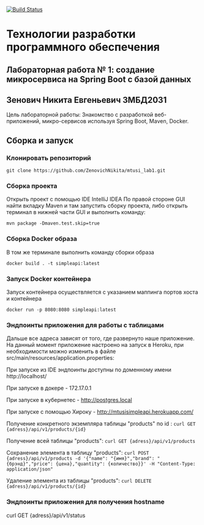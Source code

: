 [![Build Status](https://travis-ci.org/ZenovichNikita/mtusi_lab1.svg?branch=master)](https://travis-ci.org/lsemenov/mylab)
# Технологии разработки программного обеспечения
## Лабораторная работа № 1: создание микросервиса на Spring Boot с базой данных
## Зенович Никита Евгеньевич ЗМБД2031
Цель лабораторной работы: Знакомство с разработкой веб-приложений, микро-сервисов используя Spring Boot, Maven, Docker.
## Сборка и запуск

### Клонировать репозиторий

`git clone https://github.com/ZenovichNikita/mtusi_lab1.git`

### Сборка проекта

Открыть проект с помощью IDE IntelliJ IDEA
По правой стороне GUI найти вкладку Maven и там запустить сборку проекта, либо открыть терминал в нижней части GUI и выполнить команду:

`mvn package -Dmaven.test.skip=true`
### Сборка Docker образа
В том же терминале выполнить команду сборки образа

`docker build . -t simpleapi:latest`
### Запуск Docker контейнера
Запуск контейнера осуществляется с указанием маппинга портов хоста и контейнера

`docker run -p 8080:8080 simpleapi:latest`

### Эндпоинты приложения для работы с таблицами
Дальше все адреса зависят от того, где развернуто наше приложение. На данный момент приложение настроено на запуск в Heroku, при необходимости можно изменить 
в файле src/main/resources/application.properties:

При запуске из IDE эндпоинты доступны по доменному имени http://localhost/

При запуске в докере - 172.17.0.1

При запуске в кубернетес - http://postgres.local

При запуске с помощью Хироку - http://mtusisimpleapi.herokuapp.com/



Получение конкретного экземпляра таблицы "products" по id : `curl GET {adress}/api/v1/products/{id}`

Получение всей таблицы "products":                          `curl GET {adress}/api/v1/products`

Сохранение элемента в таблицу "products":                   `curl POST {adress}/api/v1/products -d '{"name": "{имя}","brand": "{брэнд}","price": {цена},"quantity": {количество}}' -H "Content-Type: application/json"`

Удаление элемента из таблицы "products":                    `curl DELETE {adress}/api/v1/products/{id}`

### Эндпоинты приложения для получения hostname
curl GET {adress}/api/v1/status
